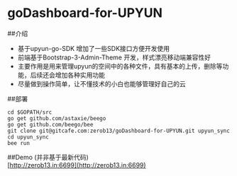 # goDashboard-for-UPYUN
##介绍    
* 基于upyun-go-SDK 增加了一些SDK接口方便开发使用    
* 前端基于Bootstrap-3-Admin-Theme 开发，样式漂亮移动端兼容性好    
* 主要作用是用来管理upyun的空间中的各种文件，具有基本的上传，删除等功能，后续还会增加各种实用功能    
* 尽量做到操作简单，让不懂技术的小白也能够管理好自己的云    

##部署    
```
cd $GOPATH/src
go get github.com/astaxie/beego
go get github.com/beego/bee
git clone git@gitcafe.com:zerob13/goDashboard-for-UPYUN.git upyun_sync
cd upyun_sync
bee run

```
##Demo (并非基于最新代码)       
[http://zerob13.in:6699](http://zerob13.in:6699)
